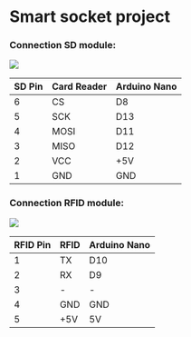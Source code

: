 # Smart socket  project

### Connection SD module: 

![](http://saber.patagoniatec.com/wp-content/uploads/2016/01/yn.jpg)

SD Pin | Card Reader | Arduino Nano 
--- | --- | ---  
6 | CS | D8 
5 | SCK | D13 
4 | MOSI | D11 
3 | MISO | D12 
2 | VCC | +5V 
1 | GND | GND 


### Connection RFID module:

![](https://robom.ru/blog/content/uploadfile/201605/43bb1464533396.jpg)


RFID Pin | RFID | Arduino Nano 
--- | --- | --- 
1 | TX | D10 
2 | RX | D9 
3 | - | - 
4 | GND | GND 
5 | +5V | 5V 


